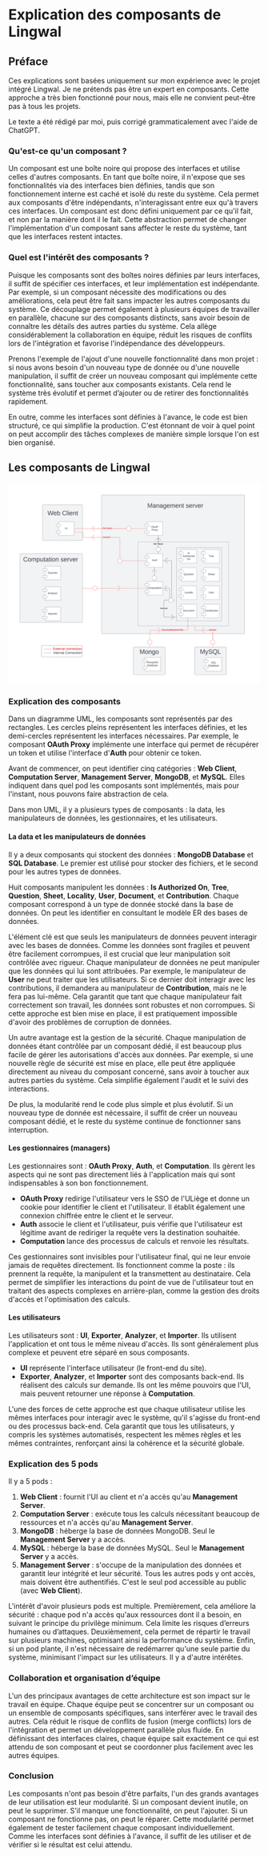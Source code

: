# Explication des composants de Lingwal

## Préface

Ces explications sont basées uniquement sur mon expérience avec le projet intégré Lingwal. Je ne prétends pas être un expert en composants. Cette approche a très bien fonctionné pour nous, mais elle ne convient peut-être pas à tous les projets.

Le texte a été rédigé par moi, puis corrigé grammaticalement avec l'aide de ChatGPT.

### Qu'est-ce qu'un composant ?  
Un composant est une boîte noire qui propose des interfaces et utilise celles d'autres composants. En tant que boîte noire, il n'expose que ses fonctionnalités via des interfaces bien définies, tandis que son fonctionnement interne est caché et isolé du reste du système. Cela permet aux composants d'être indépendants, n'interagissant entre eux qu'à travers ces interfaces. Un composant est donc défini uniquement par ce qu'il fait, et non par la manière dont il le fait. Cette abstraction permet de changer l'implémentation d'un composant sans affecter le reste du système, tant que les interfaces restent intactes.

### Quel est l'intérêt des composants ?  
Puisque les composants sont des boîtes noires définies par leurs interfaces, il suffit de spécifier ces interfaces, et leur implémentation est indépendante. Par exemple, si un composant nécessite des modifications ou des améliorations, cela peut être fait sans impacter les autres composants du système. Ce découplage permet également à plusieurs équipes de travailler en parallèle, chacune sur des composants distincts, sans avoir besoin de connaître les détails des autres parties du système. Cela allège considérablement la collaboration en équipe, réduit les risques de conflits lors de l'intégration et favorise l'indépendance des développeurs.

Prenons l'exemple de l'ajout d'une nouvelle fonctionnalité dans mon projet : si nous avons besoin d'un nouveau type de donnée ou d'une nouvelle manipulation, il suffit de créer un nouveau composant qui implémente cette fonctionnalité, sans toucher aux composants existants. Cela rend le système très évolutif et permet d’ajouter ou de retirer des fonctionnalités rapidement.

En outre, comme les interfaces sont définies à l'avance, le code est bien structuré, ce qui simplifie la production. C'est étonnant de voir à quel point on peut accomplir des tâches complexes de manière simple lorsque l'on est bien organisé.

## Les composants de Lingwal

![](attachments/Components.png)

### Explication des composants

Dans un diagramme UML, les composants sont représentés par des rectangles. Les cercles pleins représentent les interfaces définies, et les demi-cercles représentent les interfaces nécessaires. Par exemple, le composant **OAuth Proxy** implémente une interface qui permet de récupérer un token et utilise l'interface d'**Auth** pour obtenir ce token.

Avant de commencer, on peut identifier cinq catégories : **Web Client**, **Computation Server**, **Management Server**, **MongoDB**, et **MySQL**. Elles indiquent dans quel pod les composants sont implémentés, mais pour l'instant, nous pouvons faire abstraction de cela.

Dans mon UML, il y a plusieurs types de composants : la data, les manipulateurs de données, les gestionnaires, et les utilisateurs.

#### La data et les manipulateurs de données  
Il y a deux composants qui stockent des données : **MongoDB Database** et **SQL Database**. Le premier est utilisé pour stocker des fichiers, et le second pour les autres types de données.

Huit composants manipulent les données : **Is Authorized On**, **Tree**, **Question**, **Sheet**, **Locality**, **User**, **Document**, et **Contribution**. Chaque composant correspond à un type de donnée stocké dans la base de données. On peut les identifier en consultant le modèle ER des bases de données.

L'élément clé est que seuls les manipulateurs de données peuvent interagir avec les bases de données. Comme les données sont fragiles et peuvent être facilement corrompues, il est crucial que leur manipulation soit contrôlée avec rigueur. Chaque manipulateur de données ne peut manipuler que les données qui lui sont attribuées. Par exemple, le manipulateur de **User** ne peut traiter que les utilisateurs. Si ce dernier doit interagir avec les contributions, il demandera au manipulateur de **Contribution**, mais ne le fera pas lui-même. Cela garantit que tant que chaque manipulateur fait correctement son travail, les données sont robustes et non corrompues. Si cette approche est bien mise en place, il est pratiquement impossible d'avoir des problèmes de corruption de données. 

Un autre avantage est la gestion de la sécurité. Chaque manipulation de données étant contrôlée par un composant dédié, il est beaucoup plus facile de gérer les autorisations d'accès aux données. Par exemple, si une nouvelle règle de sécurité est mise en place, elle peut être appliquée directement au niveau du composant concerné, sans avoir à toucher aux autres parties du système. Cela simplifie également l'audit et le suivi des interactions.

De plus, la modularité rend le code plus simple et plus évolutif. Si un nouveau type de donnée est nécessaire, il suffit de créer un nouveau composant dédié, et le reste du système continue de fonctionner sans interruption.

#### Les gestionnaires (managers)  
Les gestionnaires sont : **OAuth Proxy**, **Auth**, et **Computation**. Ils gèrent les aspects qui ne sont pas directement liés à l'application mais qui sont indispensables à son bon fonctionnement.

- **OAuth Proxy** redirige l'utilisateur vers le SSO de l'ULiège et donne un cookie pour identifier le client et l'utilisateur. Il établit également une connexion chiffrée entre le client et le serveur.
- **Auth** associe le client et l'utilisateur, puis vérifie que l'utilisateur est légitime avant de rediriger la requête vers la destination souhaitée.
- **Computation** lance des processus de calculs et renvoie les résultats.

Ces gestionnaires sont invisibles pour l'utilisateur final, qui ne leur envoie jamais de requêtes directement. Ils fonctionnent comme la poste : ils prennent la requête, la manipulent et la transmettent au destinataire. Cela permet de simplifier les interactions du point de vue de l'utilisateur tout en traitant des aspects complexes en arrière-plan, comme la gestion des droits d'accès et l'optimisation des calculs.

#### Les utilisateurs  
Les utilisateurs sont : **UI**, **Exporter**, **Analyzer**, et **Importer**. Ils utilisent l'application et ont tous le même niveau d'accès. Ils sont généralement plus complexe et peuvent etre séparé en sous composants.

- **UI** représente l'interface utilisateur (le front-end du site).
- **Exporter**, **Analyzer**, et **Importer** sont des composants back-end. Ils réalisent des calculs sur demande. Ils ont les même pouvoirs que l'UI, mais peuvent retourner une réponse à **Computation**.

L'une des forces de cette approche est que chaque utilisateur utilise les mêmes interfaces pour interagir avec le système, qu'il s'agisse du front-end ou des processus back-end. Cela garantit que tous les utilisateurs, y compris les systèmes automatisés, respectent les mêmes règles et les mêmes contraintes, renforçant ainsi la cohérence et la sécurité globale.

### Explication des 5 pods

Il y a 5 pods :

1. **Web Client** : fournit l'UI au client et n'a accès qu'au **Management Server**.
2. **Computation Server** : exécute tous les calculs nécessitant beaucoup de ressources et n'a accès qu'au **Management Server**.
3. **MongoDB** : héberge la base de données MongoDB. Seul le **Management Server** y a accès.
4. **MySQL** : héberge la base de données MySQL. Seul le **Management Server** y a accès.
5. **Management Server** : s'occupe de la manipulation des données et garantit leur intégrité et leur sécurité. Tous les autres pods y ont accès, mais doivent être authentifiés. C'est le seul pod accessible au public (avec **Web Client**).

L'intérêt d'avoir plusieurs pods est multiple. Premièrement, cela améliore la sécurité : chaque pod n'a accès qu'aux ressources dont il a besoin, en suivant le principe du privilège minimum. Cela limite les risques d’erreurs humaines ou d’attaques. Deuxièmement, cela permet de répartir le travail sur plusieurs machines, optimisant ainsi la performance du système. Enfin, si un pod plante, il n'est nécessaire de redémarrer qu'une seule partie du système, minimisant l'impact sur les utilisateurs. Il y a d'autre intérêtes.

### Collaboration et organisation d’équipe

L'un des principaux avantages de cette architecture est son impact sur le travail en équipe. Chaque équipe peut se concentrer sur un composant ou un ensemble de composants spécifiques, sans interférer avec le travail des autres. Cela réduit le risque de conflits de fusion (merge conflicts) lors de l'intégration et permet un développement parallèle plus fluide. En définissant des interfaces claires, chaque équipe sait exactement ce qui est attendu de son composant et peut se coordonner plus facilement avec les autres équipes.

### Conclusion  
Les composants n'ont pas besoin d'être parfaits, l'un des grands avantages de leur utilisation est leur modularité. Si un composant devient inutile, on peut le supprimer. S'il manque une fonctionnalité, on peut l'ajouter. Si un composant ne fonctionne pas, on peut le réparer. Cette modularité permet également de tester facilement chaque composant individuellement. Comme les interfaces sont définies à l'avance, il suffit de les utiliser et de vérifier si le résultat est celui attendu. 
